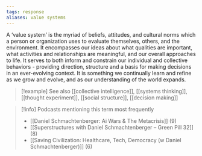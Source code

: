 ```yaml
---
tags: response
aliases: value systems
---
```


A ‘value system’ is the myriad of beliefs, attitudes, and cultural norms which a person or organization uses to evaluate themselves, others, and the environment. It encompasses our ideas about what qualities are important, what activities and relationships are meaningful, and our overall approaches to life. It serves to both inform and constrain our individual and collective behaviors - providing direction, structure and a basis for making decisions in an ever-evolving context. It is something we continually learn and refine as we grow and evolve, and as our understanding of the world expands.

> [!example] See also
> [[collective intelligence]], [[systems thinking]], [[thought experiment]], [[social structure]], [[decision making]]

> [!info] Podcasts mentioning this term most frequently
> * [[Daniel Schmachtenberger: Ai Wars & The Metacrisis]] (9)
> * [[Superstructures with Daniel Schmachtenberger – Green Pill 32]] (8)
> * [[Saving Civilization: Healthcare, Tech, Democracy (w Daniel Schmachtenberger)]] (6)